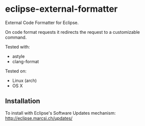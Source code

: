 eclipse-external-formatter
=========================

External Code Formatter for Eclipse. 

On code format requests it redirects the request to a customizable command.

Tested with:
- astyle
- clang-format

Tested on:
- Linux (arch)
- OS X

Installation
------------

To install with Eclipse's Software Updates mechanism:
http://eclipse.marcsi.ch/updates/


